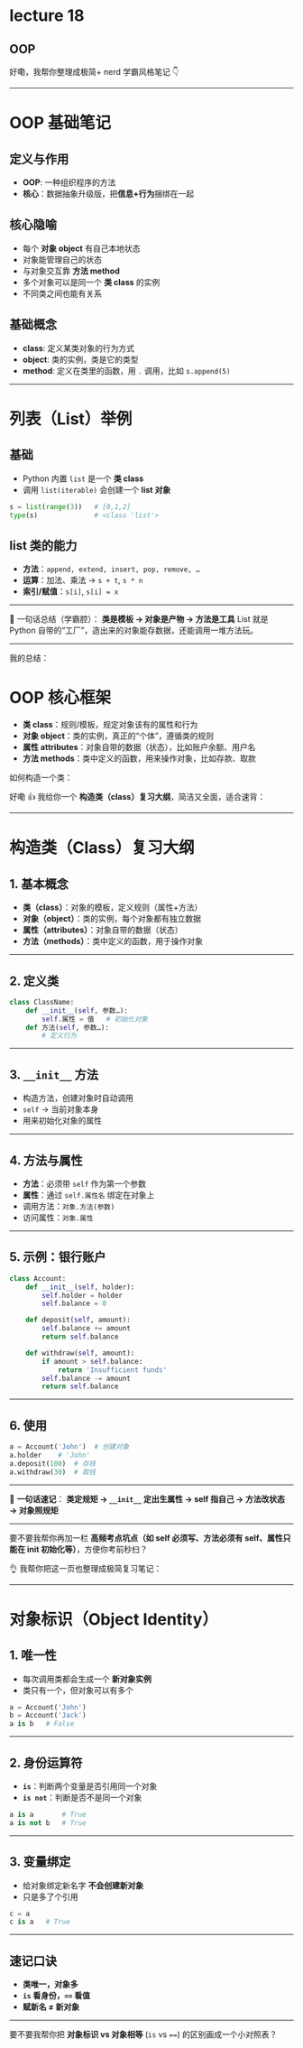 # lecture 18

## OOP

好嘞，我帮你整理成极简+ nerd 学霸风格笔记 👇

------

# OOP 基础笔记

## 定义与作用

- **OOP**: 一种组织程序的方法
- **核心**：数据抽象升级版，把**信息+行为**捆绑在一起

## 核心隐喻

- 每个 **对象 object** 有自己本地状态
- 对象能管理自己的状态
- 与对象交互靠 **方法 method**
- 多个对象可以是同一个 **类 class** 的实例
- 不同类之间也能有关系

## 基础概念

- **class**: 定义某类对象的行为方式
- **object**: 类的实例，类是它的类型
- **method**: 定义在类里的函数，用 `.` 调用，比如 `s.append(5)`

------

# 列表（List）举例

## 基础

- Python 内置 `list` 是一个 **类 class**
- 调用 `list(iterable)` 会创建一个 **list 对象**

```python
s = list(range(3))   # [0,1,2]
type(s)              # <class 'list'>
```

## list 类的能力

- **方法**：`append, extend, insert, pop, remove, …`
- **运算**：加法、乘法 → `s + t`, `s * n`
- **索引/赋值**：`s[i]`, `s[i] = x`

------

📌 一句话总结（学霸腔）：
 **类是模板 → 对象是产物 → 方法是工具**
 List 就是 Python 自带的“工厂”，造出来的对象能存数据，还能调用一堆方法玩。

------

我的总结：

# OOP 核心框架

- **类 class**：规则/模板，规定对象该有的属性和行为
- **对象 object**：类的实例，真正的“个体”，遵循类的规则
- **属性 attributes**：对象自带的数据（状态），比如账户余额、用户名
- **方法 methods**：类中定义的函数，用来操作对象，比如存款、取款

如何构造一个类：

好嘞 👍 我给你一个 **构造类（class）复习大纲**，简洁又全面，适合速背：

------

# 构造类（Class）复习大纲

## 1. 基本概念

- **类（class）**：对象的模板，定义规则（属性+方法）
- **对象（object）**：类的实例，每个对象都有独立数据
- **属性（attributes）**：对象自带的数据（状态）
- **方法（methods）**：类中定义的函数，用于操作对象

------

## 2. 定义类

```python
class ClassName:
    def __init__(self, 参数…):
        self.属性 = 值   # 初始化对象
    def 方法(self, 参数…):
        # 定义行为
```

------

## 3. `__init__` 方法

- 构造方法，创建对象时自动调用
- `self` → 当前对象本身
- 用来初始化对象的属性

------

## 4. 方法与属性

- **方法**：必须带 `self` 作为第一个参数
- **属性**：通过 `self.属性名` 绑定在对象上
- 调用方法：`对象.方法(参数)`
- 访问属性：`对象.属性`

------

## 5. 示例：银行账户

```python
class Account:
    def __init__(self, holder):
        self.holder = holder
        self.balance = 0

    def deposit(self, amount):
        self.balance += amount
        return self.balance

    def withdraw(self, amount):
        if amount > self.balance:
            return 'Insufficient funds'
        self.balance -= amount
        return self.balance
```

------

## 6. 使用

```python
a = Account('John')  # 创建对象
a.holder    # 'John'
a.deposit(100)  # 存钱
a.withdraw(30)  # 取钱
```

------

📌 **一句话速记**：
 **类定规矩 → `__init__` 定出生属性 → self 指自己 → 方法改状态 → 对象照规矩**

------

要不要我帮你再加一栏 **高频考点坑点（如 self 必须写、方法必须有 self、属性只能在 init 初始化等）**，方便你考前秒扫？

👌 我帮你把这一页也整理成极简复习笔记：

------

# 对象标识（Object Identity）

## 1. 唯一性

- 每次调用类都会生成一个 **新对象实例**
- 类只有一个，但对象可以有多个

```python
a = Account('John')
b = Account('Jack')
a is b   # False
```

------

## 2. 身份运算符

- **`is`**：判断两个变量是否引用同一个对象
- **`is not`**：判断是否不是同一个对象

```python
a is a       # True
a is not b   # True
```

------

## 3. 变量绑定

- 给对象绑定新名字 **不会创建新对象**
- 只是多了个引用

```python
c = a
c is a   # True
```

------

## 速记口诀

- **类唯一，对象多**
- **`is` 看身份，`==` 看值**
- **赋新名 ≠ 新对象**

------

要不要我帮你把 **对象标识 vs 对象相等** (`is` vs `==`) 的区别画成一个小对照表？